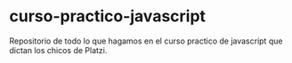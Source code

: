 # curso-practico-javascript
Repositorio de todo lo que hagamos en el curso practico de javascript que dictan los chicos de Platzi. 
